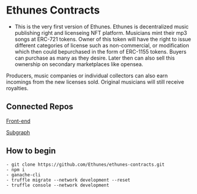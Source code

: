 # Ethunes Contracts
- This is the very first version of Ethunes. Ethunes is decentralized music publishing right and licenseing NFT platform. Musicians mint their mp3 songs at ERC-721 tokens. Owner of this token will have the right to issue different categories of license such as non-commercial, or modification which then could bepurchased in the form of ERC-1155 tokens. Buyers can purchase as many as they desire. Later then can also sell this ownership on secondary marketplaces like opensea.

Producers, music companies or individual collectors can also earn incomings from the new licenses sold. Original musicians will still receive royalties.

## Connected Repos
[Front-end](https://github.com/Ethunes/ethunes-frontend)

[Subgraph](https://github.com/Ethunes/ethunes-subgraph)

## How to begin
    - git clone https://github.com/Ethunes/ethunes-contracts.git
    - npm i
    - ganache-cli
    - truffle migrate --network development --reset
    - truffle console --network development
